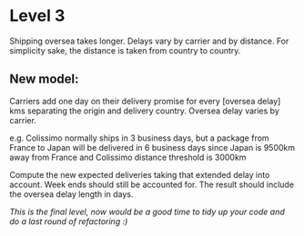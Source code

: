 # Level 3

Shipping oversea takes longer. Delays vary by carrier and by distance.
For simplicity sake, the distance is taken from country to country.

## New model:

Carriers add one day on their delivery promise for every [oversea delay] kms separating the origin and delivery country. Oversea delay varies by carrier.

e.g. Colissimo normally ships in 3 business days, but a package from France to Japan will be delivered in 6 business days since Japan is 9500km away from France and Colissimo distance threshold is 3000km

Compute the new expected deliveries taking that extended delay into account. Week ends should still be accounted for. The result should include the oversea delay length in days.

_This is the final level, now would be a good time to tidy up your code and do a last round of refactoring :)_
